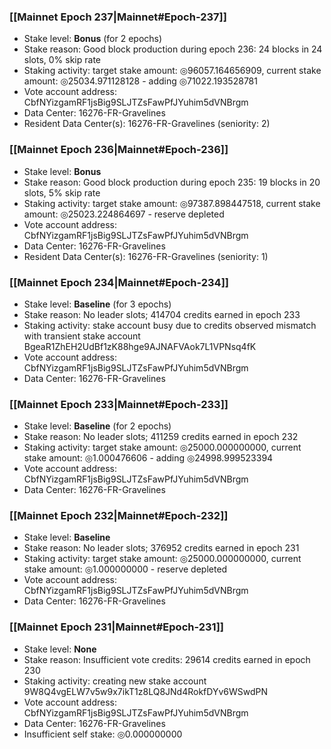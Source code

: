 ### [[Mainnet Epoch 237|Mainnet#Epoch-237]]
* Stake level: **Bonus** (for 2 epochs)
* Stake reason: Good block production during epoch 236: 24 blocks in 24 slots, 0% skip rate
* Staking activity: target stake amount: ◎96057.164656909, current stake amount: ◎25034.971128128 - adding ◎71022.193528781
* Vote account address: CbfNYizgamRF1jsBig9SLJTZsFawPfJYuhim5dVNBrgm
* Data Center: 16276-FR-Gravelines
* Resident Data Center(s): 16276-FR-Gravelines (seniority: 2)
### [[Mainnet Epoch 236|Mainnet#Epoch-236]]
* Stake level: **Bonus**
* Stake reason: Good block production during epoch 235: 19 blocks in 20 slots, 5% skip rate
* Staking activity: target stake amount: ◎97387.898447518, current stake amount: ◎25023.224864697 - reserve depleted
* Vote account address: CbfNYizgamRF1jsBig9SLJTZsFawPfJYuhim5dVNBrgm
* Data Center: 16276-FR-Gravelines
* Resident Data Center(s): 16276-FR-Gravelines (seniority: 1)
### [[Mainnet Epoch 234|Mainnet#Epoch-234]]
* Stake level: **Baseline** (for 3 epochs)
* Stake reason: No leader slots; 414704 credits earned in epoch 233
* Staking activity: stake account busy due to credits observed mismatch with transient stake account BgeaR1ZhEH2UdBf1zK88hge9AJNAFVAok7L1VPNsq4fK
* Vote account address: CbfNYizgamRF1jsBig9SLJTZsFawPfJYuhim5dVNBrgm
* Data Center: 16276-FR-Gravelines
### [[Mainnet Epoch 233|Mainnet#Epoch-233]]
* Stake level: **Baseline** (for 2 epochs)
* Stake reason: No leader slots; 411259 credits earned in epoch 232
* Staking activity: target stake amount: ◎25000.000000000, current stake amount: ◎1.000476606 - adding ◎24998.999523394
* Vote account address: CbfNYizgamRF1jsBig9SLJTZsFawPfJYuhim5dVNBrgm
* Data Center: 16276-FR-Gravelines
### [[Mainnet Epoch 232|Mainnet#Epoch-232]]
* Stake level: **Baseline**
* Stake reason: No leader slots; 376952 credits earned in epoch 231
* Staking activity: target stake amount: ◎25000.000000000, current stake amount: ◎1.000000000 - reserve depleted
* Vote account address: CbfNYizgamRF1jsBig9SLJTZsFawPfJYuhim5dVNBrgm
* Data Center: 16276-FR-Gravelines
### [[Mainnet Epoch 231|Mainnet#Epoch-231]]
* Stake level: **None**
* Stake reason: Insufficient vote credits: 29614 credits earned in epoch 230
* Staking activity: creating new stake account 9W8Q4vgELW7v5w9x7ikT1z8LQ8JNd4RokfDYv6WSwdPN
* Vote account address: CbfNYizgamRF1jsBig9SLJTZsFawPfJYuhim5dVNBrgm
* Data Center: 16276-FR-Gravelines
* Insufficient self stake: ◎0.000000000